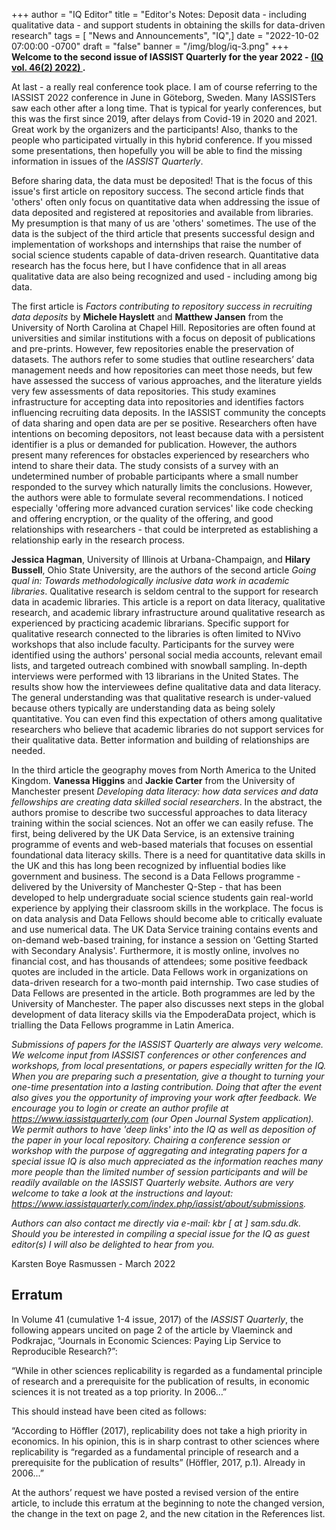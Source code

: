 +++
author = "IQ Editor"
title = "Editor's Notes: Deposit data - including qualitative data - and support students in obtaining the skills for data-driven research"
tags = [ "News and Announcements", "IQ",]
date = "2022-10-02 07:00:00 -0700"
draft = "false"
banner = "/img/blog/iq-3.png"
+++
**Welcome to the second issue of IASSIST Quarterly for the year 2022 - [(IQ vol. 46(2) 2022) <i class="fas fa-external-link-alt"></i>](https://www.iassistquarterly.com/index.php/iassist/issue/view/150).**

At last - a really real conference took place. I am of course referring to the IASSIST 2022 conference in June in Göteborg, Sweden. Many IASSISTers saw each other after a long time. That is typical for yearly conferences, but this was the first since 2019, after delays from Covid-19 in 2020 and 2021. Great work by the organizers and the participants! Also, thanks to the people who participated virtually in this hybrid conference. If you missed some presentations, then hopefully you will be able to find the missing information in issues of the *IASSIST Quarterly*.

Before sharing data, the data must be deposited! That is the focus of this issue's first article on repository success. The second article finds that 'others' often only focus on quantitative data when addressing the issue of data deposited and registered at repositories and available from libraries. My presumption is that many of us are 'others' sometimes. The use of the data is the subject of the third article that presents successful design and implementation of workshops and internships that raise the number of social science students capable of data-driven research. Quantitative data research has the focus here, but I have confidence that in all areas qualitative data are also being recognized and used - including among big data.

The first article is *Factors contributing to repository success in recruiting data deposits* by **Michele Hayslett** and **Matthew Jansen** from the University of North Carolina at Chapel Hill. Repositories are often found at universities and similar institutions with a focus on deposit of publications and pre-prints. However, few repositories enable the preservation of datasets. The authors refer to some studies that outline researchers’ data management needs and how repositories can meet those needs, but few have assessed the success of various approaches, and the literature yields very few assessments of data repositories. This study examines infrastructure for accepting data into repositories and identifies factors influencing recruiting data deposits. In the IASSIST community the concepts of data sharing and open data are per se positive. Researchers often have intentions on becoming depositors, not least because data with a persistent identifier is a plus or demanded for publication. However, the authors present many references for obstacles experienced by researchers who intend to share their data. The study consists of a survey with an undetermined number of probable participants where a small number responded to the survey which naturally limits the conclusions. However, the authors were able to formulate several recommendations. I noticed especially 'offering more advanced curation services' like code checking and offering encryption, or the quality of the offering, and good relationships with researchers - that could be interpreted as establishing a relationship early in the research process.

**Jessica Hagman**, University of Illinois at Urbana-Champaign, and **Hilary Bussell**, Ohio State University, are the authors of the second article *Going qual in: Towards methodologically inclusive data work in academic libraries*. Qualitative research is seldom central to the support for research data in academic libraries. This article is a report on data literacy, qualitative research, and academic library infrastructure around qualitative research as experienced by practicing academic librarians. Specific support for qualitative research connected to the libraries is often limited to NVivo workshops that also include faculty. Participants for the survey were identified using the authors' personal social media accounts, relevant email lists, and targeted outreach combined with snowball sampling. In-depth interviews were performed with 13 librarians in the United States. The results show how the interviewees define qualitative data and data literacy. The general understanding was that qualitative research is under-valued because others typically are understanding data as being solely quantitative. You can even find this expectation of others among qualitative researchers who believe that academic libraries do not support services for their qualitative data. Better information and building of relationships are needed.

In the third article the geography moves from North America to the United Kingdom. **Vanessa Higgins** and **Jackie Carter** from the University of Manchester present *Developing data literacy: how data services and data fellowships are creating data skilled social researchers*. In the abstract, the authors promise to describe two successful approaches to data literacy training within the social sciences. Not an offer we can easily refuse. The first, being delivered by the UK Data Service, is an extensive training programme of events and web-based materials that focuses on essential foundational data literacy skills. There is a need for quantitative data skills in the UK and this has long been recognized by influential bodies like government and business. The second is a Data Fellows programme - delivered by the University of Manchester Q-Step - that has been developed to help undergraduate social science students gain real-world experience by applying their classroom skills in the workplace. The focus is on data analysis and Data Fellows should become able to critically evaluate and use numerical data. The UK Data Service training contains events and on-demand web-based training, for instance a session on 'Getting Started with Secondary Analysis'. Furthermore, it is mostly online, involves no financial cost, and has thousands of attendees; some positive feedback quotes are included in the article. Data Fellows work in organizations on data-driven research for a two-month paid internship. Two case studies of Data Fellows are presented in the article. Both programmes are led by the University of Manchester. The paper also discusses next steps in the global development of data literacy skills via the EmpoderaData project, which is trialling the Data Fellows programme in Latin America.

*Submissions of papers for the IASSIST Quarterly are always very welcome. We welcome input from IASSIST conferences or other conferences and workshops, from local presentations, or papers especially written for the IQ. When you are preparing such a presentation, give a thought to turning your one-time presentation into a lasting contribution. Doing that after the event also gives you the opportunity of improving your work after feedback. We encourage you to login or create an author profile at https://www.iassistquarterly.com (our Open Journal System application). We permit authors to have 'deep links' into the IQ as well as deposition of the paper in your local repository. Chairing a conference session or workshop with the purpose of aggregating and integrating papers for a special issue IQ is also much appreciated as the information reaches many more people than the limited number of session participants and will be readily available on the IASSIST Quarterly website. Authors are very welcome to take a look at the instructions and layout: https://www.iassistquarterly.com/index.php/iassist/about/submissions.*

*Authors can also contact me directly via e-mail: kbr [ at ] sam.sdu.dk. Should you be interested in compiling a special issue for the IQ as guest editor(s) I will also be delighted to hear from you.*

Karsten Boye Rasmussen - March 2022

## Erratum

In Volume 41 (cumulative 1-4 issue, 2017) of the *IASSIST Quarterly*, the following appears uncited on page 2 of the article by Vlaeminck and Podkrajac, “Journals in Economic Sciences: Paying Lip Service to Reproducible Research?”:

“While in other sciences replicability is regarded as a fundamental principle of research and a prerequisite for the publication of results, in economic sciences it is not treated as a top priority. In 2006…”

This should instead have been cited as follows:

“According to Höffler (2017), replicability does not take a high priority in economics. In his opinion, this is in sharp contrast to other sciences where replicability is “regarded as a fundamental principle of research and a prerequisite for the publication of results” (Höffler, 2017, p.1). Already in 2006...”

At the authors’ request we have posted a revised version of the entire article, to include this erratum at the beginning to note the changed version, the change in the text on page 2, and the new citation in the References list.
